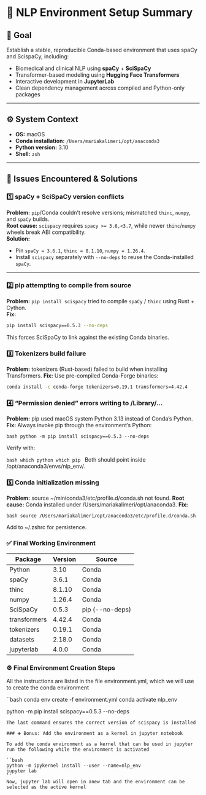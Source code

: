 # 🧭 NLP Environment Setup Summary

## 🎯 Goal
Establish a stable, reproducible Conda-based environment that uses spaCy and ScispaCy, including:
- Biomedical and clinical NLP using **spaCy** + **SciSpaCy**
- Transformer-based modeling using **Hugging Face Transformers**
- Interactive development in **JupyterLab**
- Clean dependency management across compiled and Python-only packages

---

## ⚙️ System Context
- **OS:** macOS  
- **Conda installation:** `/Users/mariakalimeri/opt/anaconda3`  
- **Python version:** 3.10  
- **Shell:** `zsh`

---

## 🧩 Issues Encountered & Solutions

### 1️⃣ spaCy + SciSpaCy version conflicts
**Problem:** `pip`/Conda couldn’t resolve versions; mismatched `thinc`, `numpy`, and `spaCy` builds.  
**Root cause:** `scispacy` requires `spacy >= 3.6,<3.7`, while newer `thinc`/`numpy` wheels break ABI compatibility.  
**Solution:**  
- Pin `spaCy = 3.6.1`, `thinc = 8.1.10`, `numpy = 1.26.4`.  
- Install `scispacy` separately with `--no-deps` to reuse the Conda-installed `spaCy`.

---

### 2️⃣ pip attempting to compile from source
**Problem:** `pip install scispacy` tried to compile `spaCy` / `thinc` using Rust + Cython.  
**Fix:**  

```bash
pip install scispacy==0.5.3 --no-deps
```
This forces SciSpaCy to link against the existing Conda binaries.

### 3️⃣ Tokenizers build failure

**Problem:**  tokenizers (Rust-based) failed to build when installing Transformers.
**Fix:**
Use pre-compiled Conda-Forge binaries:

```bash
conda install -c conda-forge tokenizers=0.19.1 transformers=4.42.4
```

### 4️⃣ “Permission denied” errors writing to /Library/...

**Problem:** pip used macOS system Python 3.13 instead of Conda’s Python.
**Fix:**
Always invoke pip through the environment’s Python:

``bash
python -m pip install scispacy==0.5.3 --no-deps
``

Verify with:

``bash
which python
which pip
``
Both should point inside /opt/anaconda3/envs/nlp_env/.

### 5️⃣ Conda initialization missing

**Problem:** source ~/miniconda3/etc/profile.d/conda.sh not found.
**Root cause:** Conda installed under /Users/mariakalimeri/opt/anaconda3.
**Fix:**

``bash
source /Users/mariakalimeri/opt/anaconda3/etc/profile.d/conda.sh
``

Add to ~/.zshrc for persistence.

### ✅ Final Working Environment

| Package      | Version | Source          |
| ------------ | ------- | --------------- |
| Python       | 3.10    | Conda           |
| spaCy        | 3.6.1   | Conda           |
| thinc        | 8.1.10  | Conda           |
| numpy        | 1.26.4  | Conda           |
| SciSpaCy     | 0.5.3   | pip (--no-deps) |
| transformers | 4.42.4  | Conda           |
| tokenizers   | 0.19.1  | Conda           |
| datasets     | 2.18.0  | Conda           |
| jupyterlab   | 4.0.0   | Conda           |

### ⚙️ Final Environment Creation Steps

All the instructions are listed in the file environment.yml, which we will use to create the conda environment

``bash
conda env create -f environment.yml
conda activate nlp_env

python -m pip install scispacy==0.5.3 --no-deps
```
The last command ensures the correct version of scispacy is installed

### ➕ Bonus: Add the environment as a kernel in jupyter notebook 

To add the conda environment as a kernel that can be used in jupyter run the following while the environment is activated

``bash
python -m ipykernel install --user --name=nlp_env
jupyter lab
``
Now, jupyter lab will open in anew tab and the environment can be selected as the active kernel
